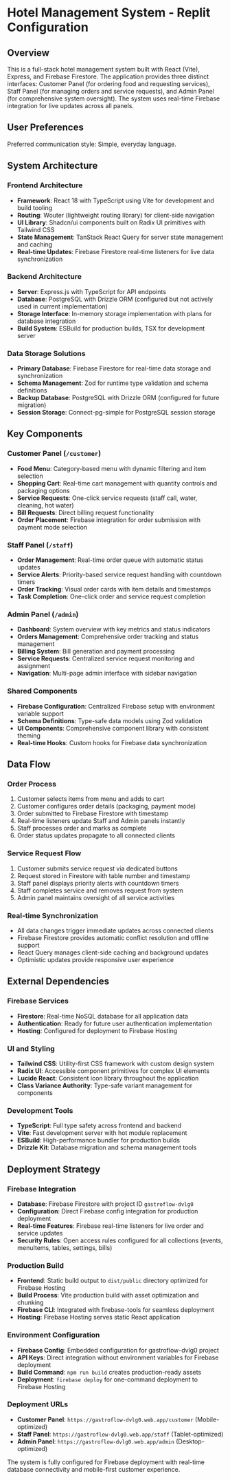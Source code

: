# Hotel Management System - Replit Configuration

## Overview

This is a full-stack hotel management system built with React (Vite), Express, and Firebase Firestore. The application provides three distinct interfaces: Customer Panel (for ordering food and requesting services), Staff Panel (for managing orders and service requests), and Admin Panel (for comprehensive system oversight). The system uses real-time Firebase integration for live updates across all panels.

## User Preferences

Preferred communication style: Simple, everyday language.

## System Architecture

### Frontend Architecture
- **Framework**: React 18 with TypeScript using Vite for development and build tooling
- **Routing**: Wouter (lightweight routing library) for client-side navigation
- **UI Library**: Shadcn/ui components built on Radix UI primitives with Tailwind CSS
- **State Management**: TanStack React Query for server state management and caching
- **Real-time Updates**: Firebase Firestore real-time listeners for live data synchronization

### Backend Architecture
- **Server**: Express.js with TypeScript for API endpoints
- **Database**: PostgreSQL with Drizzle ORM (configured but not actively used in current implementation)
- **Storage Interface**: In-memory storage implementation with plans for database integration
- **Build System**: ESBuild for production builds, TSX for development server

### Data Storage Solutions
- **Primary Database**: Firebase Firestore for real-time data storage and synchronization
- **Schema Management**: Zod for runtime type validation and schema definitions
- **Backup Database**: PostgreSQL with Drizzle ORM (configured for future migration)
- **Session Storage**: Connect-pg-simple for PostgreSQL session storage

## Key Components

### Customer Panel (`/customer`)
- **Food Menu**: Category-based menu with dynamic filtering and item selection
- **Shopping Cart**: Real-time cart management with quantity controls and packaging options
- **Service Requests**: One-click service requests (staff call, water, cleaning, hot water)
- **Bill Requests**: Direct billing request functionality
- **Order Placement**: Firebase integration for order submission with payment mode selection

### Staff Panel (`/staff`)
- **Order Management**: Real-time order queue with automatic status updates
- **Service Alerts**: Priority-based service request handling with countdown timers
- **Order Tracking**: Visual order cards with item details and timestamps
- **Task Completion**: One-click order and service request completion

### Admin Panel (`/admin`)
- **Dashboard**: System overview with key metrics and status indicators
- **Orders Management**: Comprehensive order tracking and status management
- **Billing System**: Bill generation and payment processing
- **Service Requests**: Centralized service request monitoring and assignment
- **Navigation**: Multi-page admin interface with sidebar navigation

### Shared Components
- **Firebase Configuration**: Centralized Firebase setup with environment variable support
- **Schema Definitions**: Type-safe data models using Zod validation
- **UI Components**: Comprehensive component library with consistent theming
- **Real-time Hooks**: Custom hooks for Firebase data synchronization

## Data Flow

### Order Process
1. Customer selects items from menu and adds to cart
2. Customer configures order details (packaging, payment mode)
3. Order submitted to Firebase Firestore with timestamp
4. Real-time listeners update Staff and Admin panels instantly
5. Staff processes order and marks as complete
6. Order status updates propagate to all connected clients

### Service Request Flow
1. Customer submits service request via dedicated buttons
2. Request stored in Firestore with table number and timestamp
3. Staff panel displays priority alerts with countdown timers
4. Staff completes service and removes request from system
5. Admin panel maintains oversight of all service activities

### Real-time Synchronization
- All data changes trigger immediate updates across connected clients
- Firebase Firestore provides automatic conflict resolution and offline support
- React Query manages client-side caching and background updates
- Optimistic updates provide responsive user experience

## External Dependencies

### Firebase Services
- **Firestore**: Real-time NoSQL database for all application data
- **Authentication**: Ready for future user authentication implementation
- **Hosting**: Configured for deployment to Firebase Hosting

### UI and Styling
- **Tailwind CSS**: Utility-first CSS framework with custom design system
- **Radix UI**: Accessible component primitives for complex UI elements
- **Lucide React**: Consistent icon library throughout the application
- **Class Variance Authority**: Type-safe variant management for components

### Development Tools
- **TypeScript**: Full type safety across frontend and backend
- **Vite**: Fast development server with hot module replacement
- **ESBuild**: High-performance bundler for production builds
- **Drizzle Kit**: Database migration and schema management tools

## Deployment Strategy

### Firebase Integration
- **Database**: Firebase Firestore with project ID `gastroflow-dvlg0`
- **Configuration**: Direct Firebase config integration for production deployment
- **Real-time Features**: Firebase real-time listeners for live order and service updates
- **Security Rules**: Open access rules configured for all collections (events, menuItems, tables, settings, bills)

### Production Build
- **Frontend**: Static build output to `dist/public` directory optimized for Firebase Hosting
- **Build Process**: Vite production build with asset optimization and chunking
- **Firebase CLI**: Integrated with firebase-tools for seamless deployment
- **Hosting**: Firebase Hosting serves static React application

### Environment Configuration
- **Firebase Config**: Embedded configuration for gastroflow-dvlg0 project
- **API Keys**: Direct integration without environment variables for Firebase deployment
- **Build Command**: `npm run build` creates production-ready assets
- **Deployment**: `firebase deploy` for one-command deployment to Firebase Hosting

### Deployment URLs
- **Customer Panel**: `https://gastroflow-dvlg0.web.app/customer` (Mobile-optimized)
- **Staff Panel**: `https://gastroflow-dvlg0.web.app/staff` (Tablet-optimized)  
- **Admin Panel**: `https://gastroflow-dvlg0.web.app/admin` (Desktop-optimized)

The system is fully configured for Firebase deployment with real-time database connectivity and mobile-first customer experience.